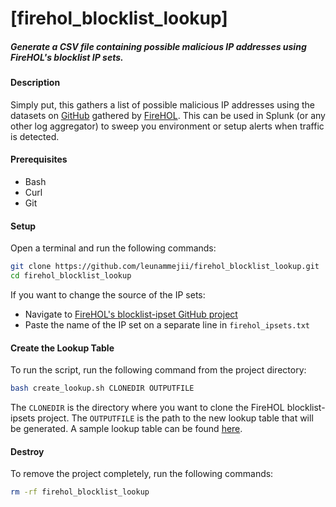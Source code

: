 # [firehol_blocklist_lookup]  
##### Generate a CSV file containing possible malicious IP addresses using FireHOL's blocklist IP sets.  

#### Description  
Simply put, this gathers a list of possible malicious IP addresses using the datasets on [GitHub](https://github.com/firehol/blocklist-ipsets) gathered by [FireHOL](https://iplists.firehol.org/). This can be used in Splunk (or any other log aggregator) to sweep you environment or setup alerts when traffic is detected.  


#### Prerequisites  
- Bash  
- Curl  
- Git  

#### Setup  
Open a terminal and run the following commands:  
```bash
git clone https://github.com/leunammejii/firehol_blocklist_lookup.git
cd firehol_blocklist_lookup
```

If you want to change the source of the IP sets:  
- Navigate to [FireHOL's blocklist-ipset GitHub project](https://github.com/firehol/blocklist-ipsets)  
- Paste the name of the IP set on a separate line in `firehol_ipsets.txt`  

#### Create the Lookup Table  
To run the script, run the following command from the project directory:  
```bash
bash create_lookup.sh CLONEDIR OUTPUTFILE
```

The `CLONEDIR` is the directory where you want to clone the FireHOL blocklist-ipsets project. The `OUTPUTFILE` is the path to the new lookup table that will be generated. A sample lookup table can be found [here](https://raw.githubusercontent.com/leunammejii/firehol_blocklist_lookup/master/sample_lookup_table.csv).  

#### Destroy  
To remove the project completely,  run the following commands:  
```bash
rm -rf firehol_blocklist_lookup
```
